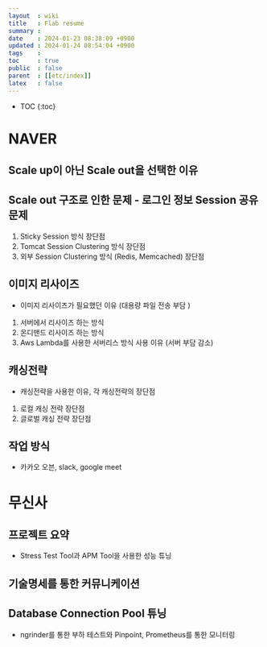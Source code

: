 ```yaml
---
layout  : wiki
title   : Flab resume 
summary : 
date    : 2024-01-23 08:38:09 +0900
updated : 2024-01-24 08:54:04 +0900
tags    : 
toc     : true
public  : false
parent  : [[etc/index]]
latex   : false
---
```

* TOC
{:toc}

# NAVER

## Scale up이 아닌 Scale out을 선택한 이유

## Scale out 구조로 인한 문제 - 로그인 정보 Session 공유 문제
1. Sticky Session 방식 장단점
2. Tomcat Session Clustering 방식 장단점
3. 외부 Session Clustering 방식 (Redis, Memcached) 장단점

## 이미지 리사이즈 
- 이미지 리사이즈가 필요했던 이유 (대용량 파일 전송 부담 )

1. 서버에서 리사이즈 하는 방식
2. 온디맨드 리사이즈 하는 방식
3. Aws Lambda를 사용한 서버리스 방식 사용 이유 (서버 부담 감소)
  
  
## 캐싱전략
- 캐싱전략을 사용한 이유, 각 캐싱전략의 장단점

1. 로컬 캐싱 전략 장단점
2. 글로벌 캐싱 전략 장단점


## 작업 방식
- 카카오 오븐, slack, google meet



# 무신사

## 프로젝트 요약
- Stress Test Tool과 APM Tool을 사용한 성능 튜닝


## 기술명세를 통한 커뮤니케이션

## Database Connection Pool 튜닝
- ngrinder를 통한 부하 테스트와 Pinpoint, Prometheus를 통한 모니터링
